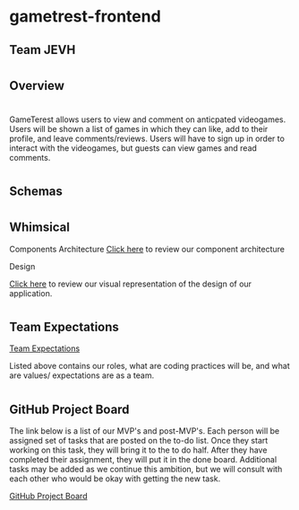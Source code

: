 # gametrest-frontend

## Team JEVH

<!-- ![teamLogo](pictures/astroscropped.jpg) -->

#

## Overview

#

GameTerest allows users to view and comment on anticpated videogames. Users will be shown a list of games in which they can like, add to their profile, and leave comments/reviews. Users will have to sign up in order to interact with the videogames, but guests can view games and read comments. 


#

## Schemas

<!-- ```

const userSchema = mongoose.Schema(
  {
    userName: { type: String, required: true, trim: true },
    firstName: { type: String, required: true, trim: true },
    lastName: { type: String, required: true, trim: true },
    email: { type: String, required: true, trim: true },
    password: { type: String, required: true, trim: true },
    confirmPassword: { type: String, required: true, trim: true },
    isBusiness: false/true,
    posts: [postSchema],
  },
  { timestamps: true }
);

const postSchema = mongoose.Schema(	{
  title/event: { type: String, required: true, trim: true },
	body/content: { type: String, required: true, trim: true },
	numberNeeded: { type: Number, required: true, trim: true },
	Comments: [commentSchema]
}) {


const commentSchema = mongoose.Schema({
  content: { type: String, required: true, trim: true },
  likes: { type: Number, required: true, trim: true },
})

const contactSchema = mongoose.Schema({
  name: { type: String, required: true, trim: true },
  email: { type: String, required: true, trim: true },
  message: { type: String, required: true, trim: true }
})

``` -->

#

## Whimsical

Components Architecture
[Click here](https://whimsical.com/gameterest-Dg4UiSceLQWpFjVuBActiX) to review our component architecture

Design

[Click here](https://www.figma.com/file/POIF6n9solHxRYnuyD3qLe/Gametrest?node-id=0%3A1)
to review our visual representation of the design of our application.  

#

## Team Expectations

[Team Expectations](https://docs.google.com/document/d/1gEEEZLYQv1FVZnj01EOuUKc1Dxf7jszYB9pLbA_D53M/edit?usp=sharing)

Listed above contains our roles, what are coding practices will be, and what are values/ expectations are as a team. 

#

## GitHub Project Board

The link below is a list of our MVP's and post-MVP's. Each person will be assigned set of tasks that are posted on the to-do list. Once they start working on this task, they will bring it to the to do half. After they have completed their assignment, they will put it in the done board. Additional tasks may be added as we continue this ambition, but we will consult with each other who would be okay with getting the new task.

[GitHub Project Board]()

#

